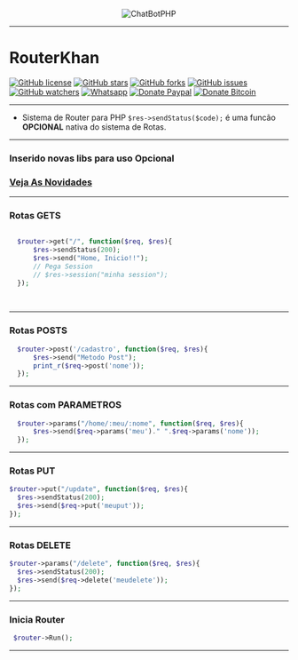 <p align="center"> <img src="http://i.imgur.com/30vV6dw.gif" alt="ChatBotPHP"/> </p>

-------------------------------


# RouterKhan
[![GitHub license](https://img.shields.io/badge/license-MIT-blue.svg)](https://raw.githubusercontent.com/PaulaoDev/router-khan/master/LICENSE)
[![GitHub stars](https://img.shields.io/github/stars/PaulaoDev/router-khan.svg)](https://github.com/PaulaoDev/ChatBot-PHP-Facebook/stargazers)
[![GitHub forks](https://img.shields.io/github/forks/PaulaoDev/router-khan.svg)](https://github.com/PaulaoDev/ChatBot-PHP-Facebook/fork)
[![GitHub issues](https://img.shields.io/github/issues/PaulaoDev/router-khan.svg)](https://github.com/PaulaoDev/ChatBot-PHP-Facebook/issues)
[![GitHub watchers](https://img.shields.io/github/watchers/badges/shields.svg?style=social&label=Watch)](https://github.com/PaulaoDev/router-khan/subscription)
[![Whatsapp](https://img.shields.io/badge/Whatsapp-On-green.svg)](https://bit.ly/whatsappdopaulo)
[![Donate Paypal](https://img.shields.io/badge/Donate-PayPal-green.svg)](https://goo.gl/ujU2QU)
[![Donate Bitcoin](https://img.shields.io/badge/Donate-Bitcoin-yellow.svg)](https://blockchain.info/address/37RWdwgsXK94pANXm9fHv722k4zQmtmCpH)



-----------------------

- Sistema de Router para PHP
     `$res->sendStatus($code);`  é uma funcão **OPCIONAL** nativa do sistema de Rotas. 

-----------------------
### Inserido novas libs para uso Opcional
### [Veja As Novidades](https://github.com/PaulaoDev/router-khan/issues/1)
---------------------------------------------


  ### Rotas GETS
  
  
  ```php
  
    $router->get("/", function($req, $res){
		$res->sendStatus(200);
		$res->send("Home, Inicio!!");
        // Pega Session
        // $res->session("minha session");
	});
	
	
  ```
  
  
  ------------------------------------------------
  
  
  ### Rotas POSTS
  
  ```php
    $router->post('/cadastro', function($req, $res){
		$res->send("Metodo Post");
		print_r($req->post('nome'));
	});
   ```
  
  
  ------------------------------------------------
    
  
  ### Rotas com PARAMETROS
  
  ```php
    $router->params("/home/:meu/:nome", function($req, $res){
		$res->send($req->params('meu')." ".$req->params('nome'));
	});
   ```
  
  
  ------------------------------------------------

  
  ### Rotas PUT
  
  ```php
 $router->put("/update", function($req, $res){
    $res->sendStatus(200);
    $res->send($req->put('meuput'));
  });
   ```
  
  
  ------------------------------------------------

  
  ### Rotas DELETE
  
  ```php
 $router->params("/delete", function($req, $res){
    $res->sendStatus(200);
    $res->send($req->delete('meudelete'));
  });
   ```
  
  
  ------------------------------------------------
  
  
   ### Inicia Router
   
   
   ```php
  	$router->Run();
   ```
   
  
   ------------------------------------------------
